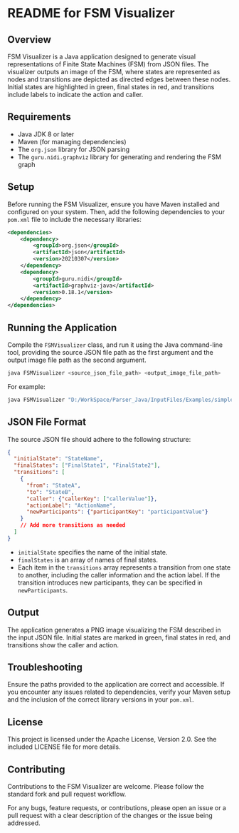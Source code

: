 # README for FSM Visualizer

## Overview

FSM Visualizer is a Java application designed to generate visual representations of Finite State Machines (FSM) from JSON files. The visualizer outputs an image of the FSM, where states are represented as nodes and transitions are depicted as directed edges between these nodes. Initial states are highlighted in green, final states in red, and transitions include labels to indicate the action and caller.

## Requirements

- Java JDK 8 or later
- Maven (for managing dependencies)
- The `org.json` library for JSON parsing
- The `guru.nidi.graphviz` library for generating and rendering the FSM graph

## Setup

Before running the FSM Visualizer, ensure you have Maven installed and configured on your system. Then, add the following dependencies to your `pom.xml` file to include the necessary libraries:

```xml
<dependencies>
    <dependency>
        <groupId>org.json</groupId>
        <artifactId>json</artifactId>
        <version>20210307</version>
    </dependency>
    <dependency>
        <groupId>guru.nidi</groupId>
        <artifactId>graphviz-java</artifactId>
        <version>0.18.1</version>
    </dependency>
</dependencies>
```

## Running the Application

Compile the `FSMVisualizer` class, and run it using the Java command-line tool, providing the source JSON file path as the first argument and the output image file path as the second argument.

```bash
java FSMVisualizer <source_json_file_path> <output_image_file_path>
```

For example:

```bash
java FSMVisualizer "D:/WorkSpace/Parser_Java/InputFiles/Examples/simpleMarketPlace_global.json" "D:/WorkSpace/Parser_Java/Output/simpleMarketPlace_global.png"
```

## JSON File Format

The source JSON file should adhere to the following structure:

```json
{
  "initialState": "StateName",
  "finalStates": ["FinalState1", "FinalState2"],
  "transitions": [
    {
      "from": "StateA",
      "to": "StateB",
      "caller": {"callerKey": ["callerValue"]},
      "actionLabel": "ActionName",
      "newParticipants": {"participantKey": "participantValue"}
    }
    // Add more transitions as needed
  ]
}
```

- `initialState` specifies the name of the initial state.
- `finalStates` is an array of names of final states.
- Each item in the `transitions` array represents a transition from one state to another, including the caller information and the action label. If the transition introduces new participants, they can be specified in `newParticipants`.

## Output

The application generates a PNG image visualizing the FSM described in the input JSON file. Initial states are marked in green, final states in red, and transitions show the caller and action.

## Troubleshooting

Ensure the paths provided to the application are correct and accessible. If you encounter any issues related to dependencies, verify your Maven setup and the inclusion of the correct library versions in your `pom.xml`.

## License

This project is licensed under the Apache License, Version 2.0. See the included LICENSE file for more details.

## Contributing

Contributions to the FSM Visualizer are welcome. Please follow the standard fork and pull request workflow.

For any bugs, feature requests, or contributions, please open an issue or a pull request with a clear description of the changes or the issue being addressed.